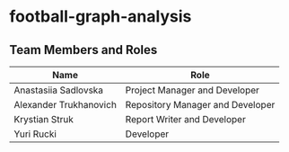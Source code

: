 # football-graph-analysis
## Team Members and Roles

| Name                     | Role                             |
|---------------------------|----------------------------------|
| Anastasiia Sadlovska      | Project Manager and Developer    |
| Alexander Trukhanovich    | Repository Manager and Developer |
| Krystian Struk            | Report Writer and Developer      |
| Yuri Rucki                | Developer                        |
